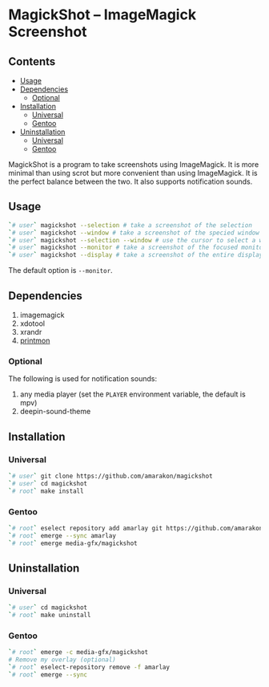 MagickShot – ImageMagick Screenshot
================

## Contents

-   [Usage](#usage)
-   [Dependencies](#dependencies)
    -   [Optional](#optional)
-   [Installation](#installation)
    -   [Universal](#universal)
    -   [Gentoo](#gentoo)
-   [Uninstallation](#uninstallation)
    -   [Universal](#universal-1)
    -   [Gentoo](#gentoo-1)

MagickShot is a program to take screenshots using ImageMagick. It is
more minimal than using scrot but more convenient than using
ImageMagick. It is the perfect balance between the two. It also supports
notification sounds.

## Usage

``` sh
`# user` magickshot --selection # take a screenshot of the selection
`# user` magickshot --window # take a screenshot of the specied window (default is focused window)
`# user` magickshot --selection --window # use the cursor to select a window to screenshot
`# user` magickshot --monitor # take a screenshot of the focused monitor
`# user` magickshot --display # take a screenshot of the entire display
```

The default option is `--monitor`.

## Dependencies

1.  imagemagick
2.  xdotool
3.  xrandr
4.  [printmon](https://github.com/amarakon/printmon)

### Optional

The following is used for notification sounds:

1.  any media player (set the `PLAYER` environment variable, the default
    is mpv)
2.  deepin-sound-theme

## Installation

### Universal

``` sh
`# user` git clone https://github.com/amarakon/magickshot
`# user` cd magickshot
`# root` make install
```

### Gentoo

``` sh
`# root` eselect repository add amarlay git https://github.com/amarakon/amarlay
`# root` emerge --sync amarlay
`# root` emerge media-gfx/magickshot
```

## Uninstallation

### Universal

``` sh
`# user` cd magickshot
`# root` make uninstall
```

### Gentoo

``` sh
`# root` emerge -c media-gfx/magickshot
# Remove my overlay (optional)
`# root` eselect-repository remove -f amarlay
`# root` emerge --sync
```
